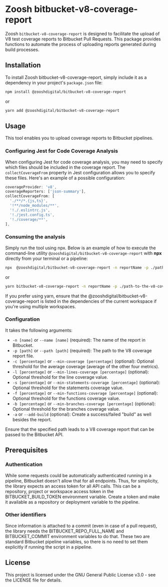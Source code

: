 # Zoosh bitbucket-v8-coverage-report

Zoosh `bitbucket-v8-coverage-report` is designed to facilitate the upload of V8 test coverage reports to Bitbucket Pull Requests. This package provides functions to automate the process of uploading reports generated during build processes.

## Installation

To install Zoosh bitbucket-v8-coverage-report, simply include it as a dependency in your project's `package.json` file:

```bash
npm install @zooshdigital/bitbucket-v8-coverage-report
```

or

```bash
yarn add @zooshdigital/bitbucket-v8-coverage-report
```

## Usage

This tool enables you to upload coverage reports to Bitbucket pipelines.

### Configuring Jest for Code Coverage Analysis

When configuring Jest for code coverage analysis, you may need to specify which files should be included in the coverage report. The `collectCoverageFrom` property in Jest configuration allows you to specify these files. Here's an example of a possible configuration:

```javascript
coverageProvider: 'v8',
coverageReporters: ['json-summary'],
collectCoverageFrom: [
  './**/*.{js,ts}',
  '!**/node_modules/**',
  '!./.eslintrc.js',
  '!./jest.config.ts',
  '!./coverage/**',
],
```

### Consuming the analysis

Simply run the tool using npx. Below is an example of how to execute the command-line utility `@zooshdigital/bitbucket-v8-coverage-report` with **npx** directly from your terminal or a pipeline:

```bash
npx  @zooshdigital/bitbucket-v8-coverage-report -n reportName -p ./path-to-the-v8-coverage-report
```

or

```bash
yarn bitbucket-v8-coverage-report -n reportName -p ./path-to-the-v8-coverage-report
```

If you prefer using yarn, ensure that the @zooshdigital/bitbucket-v8-coverage-report is listed in the dependencies of the current workspace if you're using multiple workspaces.

### Configuration

It takes the following arguments:

- `-n [name]` or `--name [name]` (required): The name of the report in Bitbucket.
- `-p [path]` or `--path [path]` (required): The path to the V8 coverage report file.
- `-c [percentage]` or `--min-coverage [percentage]` (optional): Optional threshold for the average coverage (average of the other four metrics).
- `-l [percentage]` or `--min-lines-coverage [percentage]` (optional): Optional threshold for the line coverage value.
- `-s [percentage]` or `--min-statements-coverage [percentage]` (optional): Optional threshold for the statements coverage value.
- `-f [percentage]` or `--min-functions-coverage [percentage]` (optional): Optional threshold for the functions coverage value.
- `-b [percentage]` or `--min-branches-coverage [percentage]` (optional): Optional threshold for the branches coverage value.
- `-a` or `--add-build` (optional): Create a success/failed "build" as well besides the report.

Ensure that the specified path leads to a V8 coverage report that can be passed to the Bitbucket API.

## Prerequisites

### Authentication

While some requests could be automatically authenticated running in a pipeline, Bitbucket doesn't allow that for all endpoints. Thus, for simplicity, the library expects an access token for all API calls. This can be a repository, project or workspace access token in the BITBUCKET_BUILD_TOKEN environment variable. Create a token and make it available as a repository or deployment variable to the pipeline.

### Other identifiers

Since information is attached to a commit (even in case of a pull request), the library needs the BITBUCKET_REPO_FULL_NAME and BITBUCKET_COMMIT environment variables to do that. These two are standard Bitbucket pipeline variables, so there is no need to set them explicitly if running the script in a pipeline.

## License

This project is licensed under the GNU General Public License v3.0 - see the LICENSE file for details.
